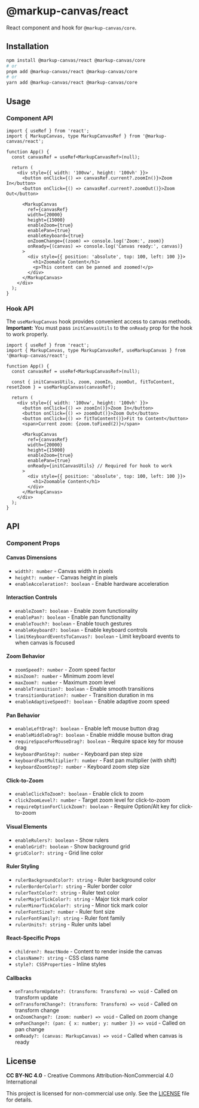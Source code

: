 # @markup-canvas/react

React component and hook for `@markup-canvas/core`.

## Installation

```bash
npm install @markup-canvas/react @markup-canvas/core
# or
pnpm add @markup-canvas/react @markup-canvas/core
# or
yarn add @markup-canvas/react @markup-canvas/core
```

## Usage

### Component API

```tsx
import { useRef } from 'react';
import { MarkupCanvas, type MarkupCanvasRef } from '@markup-canvas/react';

function App() {
  const canvasRef = useRef<MarkupCanvasRef>(null);

  return (
    <div style={{ width: '100vw', height: '100vh' }}>
      <button onClick={() => canvasRef.current?.zoomIn()}>Zoom In</button>
      <button onClick={() => canvasRef.current?.zoomOut()}>Zoom Out</button>
      
      <MarkupCanvas
        ref={canvasRef}
        width={20000}
        height={15000}
        enableZoom={true}
        enablePan={true}
        enableKeyboard={true}
        onZoomChange={(zoom) => console.log('Zoom:', zoom)}
        onReady={(canvas) => console.log('Canvas ready:', canvas)}
      >
        <div style={{ position: 'absolute', top: 100, left: 100 }}>
          <h1>Zoomable Content</h1>
          <p>This content can be panned and zoomed!</p>
        </div>
      </MarkupCanvas>
    </div>
  );
}
```

### Hook API

The `useMarkupCanvas` hook provides convenient access to canvas methods.
**Important:** You must pass `initCanvasUtils` to the `onReady` prop for the hook to work properly.

```tsx
import { useRef } from 'react';
import { MarkupCanvas, type MarkupCanvasRef, useMarkupCanvas } from '@markup-canvas/react';

function App() {
  const canvasRef = useRef<MarkupCanvasRef>(null);

  const { initCanvasUtils, zoom, zoomIn, zoomOut, fitToContent, resetZoom } = useMarkupCanvas(canvasRef);

  return (
    <div style={{ width: '100vw', height: '100vh' }}>
      <button onClick={() => zoomIn()}>Zoom In</button>
      <button onClick={() => zoomOut()}>Zoom Out</button>
      <button onClick={() => fitToContent()}>Fit to Content</button>
      <span>Current zoom: {zoom.toFixed(2)}</span>
      
      <MarkupCanvas
        ref={canvasRef}
        width={20000}
        height={15000}
        enableZoom={true}
        enablePan={true}
        onReady={initCanvasUtils} // Required for hook to work
      >
        <div style={{ position: 'absolute', top: 100, left: 100 }}>
          <h1>Zoomable Content</h1>
        </div>
      </MarkupCanvas>
    </div>
  );
}
```

## API

### Component Props

#### Canvas Dimensions
- `width?: number` - Canvas width in pixels
- `height?: number` - Canvas height in pixels
- `enableAcceleration?: boolean` - Enable hardware acceleration

#### Interaction Controls
- `enableZoom?: boolean` - Enable zoom functionality
- `enablePan?: boolean` - Enable pan functionality
- `enableTouch?: boolean` - Enable touch gestures
- `enableKeyboard?: boolean` - Enable keyboard controls
- `limitKeyboardEventsToCanvas?: boolean` - Limit keyboard events to when canvas is focused

#### Zoom Behavior
- `zoomSpeed?: number` - Zoom speed factor
- `minZoom?: number` - Minimum zoom level
- `maxZoom?: number` - Maximum zoom level
- `enableTransition?: boolean` - Enable smooth transitions
- `transitionDuration?: number` - Transition duration in ms
- `enableAdaptiveSpeed?: boolean` - Enable adaptive zoom speed

#### Pan Behavior
- `enableLeftDrag?: boolean` - Enable left mouse button drag
- `enableMiddleDrag?: boolean` - Enable middle mouse button drag
- `requireSpaceForMouseDrag?: boolean` - Require space key for mouse drag
- `keyboardPanStep?: number` - Keyboard pan step size
- `keyboardFastMultiplier?: number` - Fast pan multiplier (with shift)
- `keyboardZoomStep?: number` - Keyboard zoom step size

#### Click-to-Zoom
- `enableClickToZoom?: boolean` - Enable click to zoom
- `clickZoomLevel?: number` - Target zoom level for click-to-zoom
- `requireOptionForClickZoom?: boolean` - Require Option/Alt key for click-to-zoom

#### Visual Elements
- `enableRulers?: boolean` - Show rulers
- `enableGrid?: boolean` - Show background grid
- `gridColor?: string` - Grid line color

#### Ruler Styling
- `rulerBackgroundColor?: string` - Ruler background color
- `rulerBorderColor?: string` - Ruler border color
- `rulerTextColor?: string` - Ruler text color
- `rulerMajorTickColor?: string` - Major tick mark color
- `rulerMinorTickColor?: string` - Minor tick mark color
- `rulerFontSize?: number` - Ruler font size
- `rulerFontFamily?: string` - Ruler font family
- `rulerUnits?: string` - Ruler units label

#### React-Specific Props
- `children?: ReactNode` - Content to render inside the canvas
- `className?: string` - CSS class name
- `style?: CSSProperties` - Inline styles

#### Callbacks
- `onTransformUpdate?: (transform: Transform) => void` - Called on transform update
- `onTransformChange?: (transform: Transform) => void` - Called on transform change
- `onZoomChange?: (zoom: number) => void` - Called on zoom change
- `onPanChange?: (pan: { x: number; y: number }) => void` - Called on pan change
- `onReady?: (canvas: MarkupCanvas) => void` - Called when canvas is ready

## License

**CC BY-NC 4.0** - Creative Commons Attribution-NonCommercial 4.0 International

This project is licensed for non-commercial use only. See the [LICENSE](../../LICENSE) file for details.

